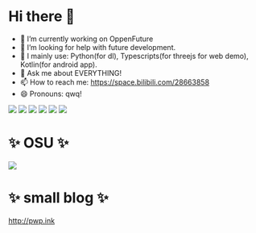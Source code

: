 # Hi there 👋

- 🔭 I’m currently working on OppenFuture
- 🤔 I’m looking for help with future development.
- 🔭 I mainly use: Python(for dl), Typescripts(for threejs for web demo), Kotlin(for android app).
- 💬 Ask me about EVERYTHING!
- 📫 How to reach me: https://space.bilibili.com/28663858
- 😄 Pronouns: qwq!

![](https://img.shields.io/badge/-Python-3e74a2?style=flat-square&logo=Python&logoColor=fff)
![](https://img.shields.io/badge/-Vite-2496ED?style=flat-square&logo=Vite&logoColor=fff)
![](https://img.shields.io/badge/-Node.js-339933?style=flat-square&logo=Node.js&logoColor=fff)
![](https://img.shields.io/badge/-Typescript-2496ED?style=flat-square&logo=Typescript&logoColor=fff)
![](https://img.shields.io/badge/-Linux-000000?style=flat-square&logo=Linux&logoColor=fff)
![](https://img.shields.io/badge/-Android-brightgreen?style=flat-square&logo=Android&logoColor=fff)


# ✨ OSU ✨
<a href="https://osu.ppy.sh/users/13343696"><img src="https://osusig.lolico.moe/sig.php?colour=hexff66aa&uname=MmmushroomTz&pp=1&countryrank"></a>

# ✨ small blog ✨
http://pwp.ink

<!--
**martellz/martellz** is a ✨ _special_ ✨ repository because its `README.md` (this file) appears on your GitHub profile.

Here are some ideas to get you started:

- 🔭 I’m currently working on ...
- 🌱 I’m currently learning ...
- 👯 I’m looking to collaborate on ...
- 🤔 I’m looking for help with ...
- 💬 Ask me about ...
- 📫 How to reach me: ...
- 😄 Pronouns: ...
- ⚡ Fun fact: ...
-->

